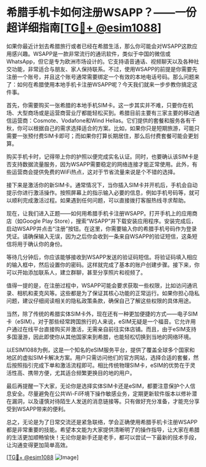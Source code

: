 # 希腊手机卡如何注册WSAPP？——一份超详细指南[[TG💪+ @esim1088](https://t.me/s/esim1088)]

如果你最近计划去希腊旅行或者已经在希腊生活，那么你可能会对WSAPP这款应用感兴趣。WSAPP是一款非常流行的通讯软件，类似于中国的微信或WhatsApp，但它是专为欧洲市场设计的。它支持语音通话、视频聊天以及各种社交功能，非常适合与朋友、家人保持联系。不过，使用WSAPP的前提是你需要先注册一个账号，并且这个账号通常需要绑定一个有效的本地电话号码。那么问题来了：如何在希腊使用本地手机卡注册WSAPP呢？今天我们就来一步步教你搞定这件事。

首先，你需要购买一张希腊的本地手机SIM卡。这一步其实并不难，只要你在机场、大型商场或是运营商营业厅都能轻松买到。希腊目前主要有三家主要的移动通信运营商：Cosmote、Vodafone和Wind Hellas。它们提供的套餐和服务各有千秋，你可以根据自己的需求选择适合的方案。比如，如果你只是短期旅游，可能只需要一张预付费SIM卡即可；而如果你打算长期居住，那么后付费套餐可能会更划算。

购买手机卡时，记得带上你的护照以便完成实名认证。同时，也要确认该SIM卡是否支持数据流量服务，因为WSAPP需要稳定的网络连接才能正常使用。此外，有些运营商会提供免费的WiFi热点，这对于节省流量来说是个不错的选择。

接下来是激活你的新SIM卡。通常情况下，当你插入SIM卡并开机后，手机会自动提示你进行激活操作。按照屏幕上的指示输入必要的信息，例如手机号码等，就可以顺利完成激活过程。如果遇到任何问题，可以直接拨打客服热线寻求帮助。

现在，让我们进入正题——如何用希腊手机卡注册WSAPP。打开手机上的应用商店（如Google Play Store），搜索“WSAPP”并下载安装应用程序。安装完成后，启动WSAPP并点击“注册”按钮。在这里，你需要输入你的希腊手机号码作为登录凭证。请确保输入无误，因为之后你会收到一条来自WSAPP的验证短信，这条短信将用于确认你的身份。

等待几分钟后，你应该能够接收到WSAPP发送的验证码短信。将验证码填入相应的输入框中，然后设置你的密码。这样就完成了基本的账户创建步骤。接下来，你可以开始添加联系人，建立群聊，甚至分享照片和视频了。

值得一提的是，在注册过程中，WSAPP可能会要求获取一些权限，比如访问通讯录、相机和麦克风等。这些都是为了保证其核心功能的正常运行。如果你担心隐私问题，建议仔细阅读相关的隐私政策条款，确保自己了解这些权限的具体用途。

当然，除了传统的希腊实体SIM卡外，现在还有一种更加便捷的方式——电子SIM卡（eSIM）。对于那些经常跨国旅行的人来说，eSIM无疑是一个福音。它允许用户通过在线平台直接购买并激活，无需亲自前往实体店铺。而且，由于eSIM支持多国漫游，因此即使你从其他国家来到希腊，也能轻松切换到当地的网络环境。

以ESIM1088为例，这是一个知名的eSIM服务平台，提供了覆盖全球多个国家和地区的虚拟SIM卡解决方案。用户只需访问他们的官方网站，选择合适的套餐，然后按照指引完成下单和激活流程即可。相比传统物理SIM卡，eSIM的优势在于灵活性高、携带方便，尤其适合频繁更换目的地的用户。

最后再提醒一下大家，无论你是选择实体SIM卡还是eSIM，都要注意保护个人信息安全。尽量避免在公共Wi-Fi环境下操作敏感业务，定期更新软件版本以修补潜在漏洞，以及谨慎对待陌生人发送的消息链接等。只有做好充分准备，才能充分享受到WSAPP带来的便利。

总之，无论是为了日常交流还是紧急联络，学会正确使用希腊手机卡注册WSAPP都是非常重要的技能。希望本文能为大家提供清晰明了的操作指导，让大家在希腊的生活更加顺畅愉快！无论你是新手还是老手，都可以尝试一下最新的技术手段，让沟通变得更加简单高效。

[[TG💪+ @esim1088](https://t.me/s/esim1088) ![Image](https://i.postimg.cc/4NQfJmqS/Snipaste-2025-05-13-00-14-12.png)]